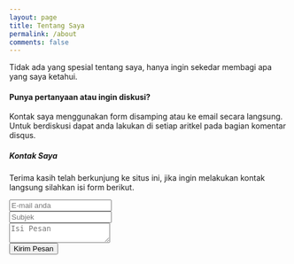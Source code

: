```yaml
---
layout: page
title: Tentang Saya
permalink: /about
comments: false
---
```


<div class="row justify-content-between">
<div class="col-md-8 pr-5">    

<p>Tidak ada yang spesial tentang saya, hanya ingin sekedar membagi apa yang saya ketahui.</p>

<h4>Punya pertanyaan atau ingin diskusi?</h4>

Kontak saya menggunakan form disamping atau ke email secara langsung.
Untuk berdiskusi dapat anda lakukan di setiap aritkel pada bagian komentar disqus.

</div>

<div class="col-md-4">
    
<div class="sticky-top sticky-top-80">
<h5>Kontak Saya</h5>

<p>Terima kasih telah berkunjung ke situs ini, jika ingin melakukan kontak langsung silahkan isi form berikut.</p>

<form method="POST" action="https://formspree.io/dhal@programming.my.id">
  <input class="form-control" type="email" name="email" placeholder="E-mail anda"><br/>
  <input class="form-control" type="text" name="subjek" placeholder="Subjek"><br/>
  <textarea class="form-control" name="message" placeholder="Isi Pesan"></textarea><br/>
  <button class="btn btn-primary" type="submit">Kirim Pesan</button>
</form>

</div>
</div>
</div>